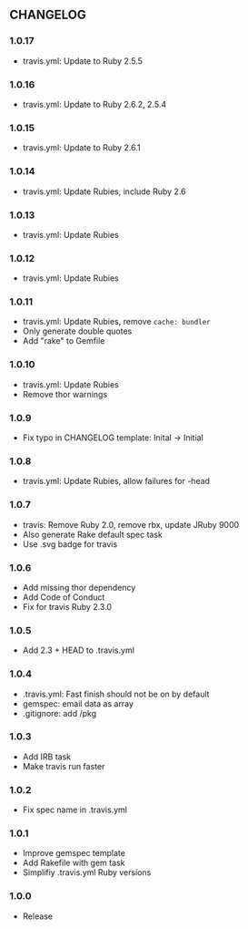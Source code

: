 ## CHANGELOG

### 1.0.17

* travis.yml: Update to Ruby 2.5.5

### 1.0.16

* travis.yml: Update to Ruby 2.6.2, 2.5.4

### 1.0.15

* travis.yml: Update to Ruby 2.6.1

### 1.0.14

* travis.yml: Update Rubies, include Ruby 2.6

### 1.0.13

* travis.yml: Update Rubies

### 1.0.12

* travis.yml: Update Rubies

### 1.0.11

* travis.yml: Update Rubies, remove `cache: bundler`
* Only generate double quotes
* Add "rake" to Gemfile

### 1.0.10

* travis.yml: Update Rubies
* Remove thor warnings

### 1.0.9

* Fix typo in CHANGELOG template: Inital -> Initial

### 1.0.8

* travis.yml: Update Rubies, allow failures for -head

### 1.0.7

* travis: Remove Ruby 2.0, remove rbx, update JRuby 9000
* Also generate Rake default spec task
* Use .svg badge for travis

### 1.0.6

* Add missing thor dependency
* Add Code of Conduct
* Fix for travis Ruby 2.3.0

### 1.0.5

* Add 2.3 + HEAD to .travis.yml

### 1.0.4

* .travis.yml: Fast finish should not be on by default
* gemspec: email data as array
* .gitignore: add /pkg


### 1.0.3

* Add IRB task
* Make travis run faster


### 1.0.2

* Fix spec name in .travis.yml


### 1.0.1

* Improve gemspec template
* Add Rakefile with gem task
* Simplifiy .travis.yml Ruby versions


### 1.0.0

* Release

